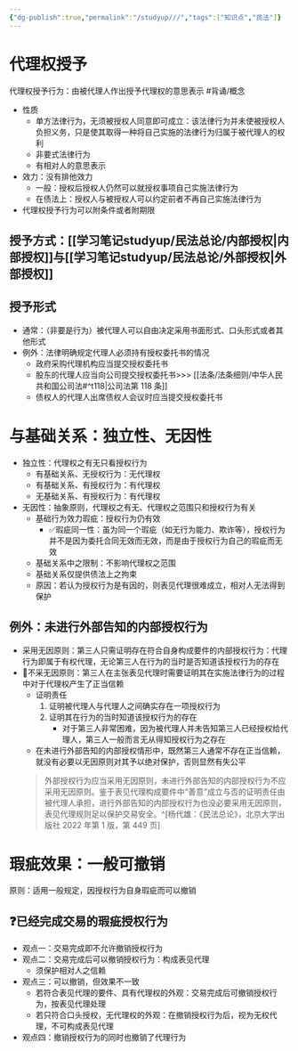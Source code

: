 ```yaml
---
{"dg-publish":true,"permalink":"/studyup///","tags":["知识点","民法"]}
---
```


# 代理权授予
代理权授予行为：由被代理人作出授予代理权的意思表示 #背诵/概念 
- 性质
	- 单方法律行为，无须被授权人同意即可成立：该法律行为并未使被授权人负担义务，只是使其取得一种将自己实施的法律行为归属于被代理人的权利
	- 非要式法律行为
	- 有相对人的意思表示
- 效力：没有排他效力
	- 一般：授权后授权人仍然可以就授权事项自己实施法律行为
	- 在债法上：授权人与被授权人可以约定前者不再自己实施法律行为
- 代理权授予行为可以附条件或者附期限
## 授予方式：[[学习笔记studyup/民法总论/内部授权\|内部授权]]与[[学习笔记studyup/民法总论/外部授权\|外部授权]]
## 授予形式
- 通常：（非要是行为）被代理人可以自由决定采用书面形式、口头形式或者其他形式
- 例外：法律明确规定代理人必须持有授权委托书的情况
	- 政府采购代理机构应当提交授权委托书
	- 股东的代理人应当向公司提交授权委托书>>> [[法条/法条细则/中华人民共和国公司法#^t118\|公司法第 118 条]]
	- 债权人的代理人出席债权人会议时应当提交授权委托书
# 与基础关系：独立性、无因性
- 独立性：代理权之有无只看授权行为
	- 有基础关系、无授权行为：无代理权
	- 有基础关系、有授权行为：有代理权
	- 无基础关系、有授权行为：有代理权
- 无因性：抽象原则，代理权之有无、代理权之范围只和授权行为有关
	- 基础行为效力瑕疵：授权行为仍有效
		- ✅瑕疵同一性：虽为同一个瑕疵（如无行为能力、欺诈等），授权行为并不是因为委托合同无效而无效，而是由于授权行为自己的瑕疵而无效
	- 基础关系中之限制：不影响代理权之范围
	- 基础关系仅提供债法上之拘束
	- 原因：若认为授权行为是有因的，则表见代理很难成立，相对人无法得到保护
## 例外：未进行外部告知的内部授权行为
- 采用无因原则：第三人只需证明存在符合自身构成要件的内部授权行为：代理行为即属于有权代理，无论第三人在行为的当时是否知道该授权行为的存在
- 🐨不采无因原则：第三人在主张表见代理时需要证明其在实施法律行为的过程中对于代理权产生了正当信赖
	- 证明责任
		1. 证明被代理人与代理人之间确实存在一项授权行为
		2. 证明其在行为的当时知道该授权行为的存在
			- 对于第三人非常困难，因为被代理人并未告知第三人已经授权给代理人，第三人一般而言无从得知授权行为之存在
	- 在未进行外部告知的内部授权情形中，既然第三人通常不存在正当信赖，就没有必要以无因原则对其予以绝对保护，否则显然有失公平
	>外部授权行为应当采用无因原则，未进行外部告知的内部授权行为不应采用无因原则。鉴于表见代理构成要件中“善意”成立与否的证明责任由被代理人承担，进行外部告知的内部授权行为也没必要采用无因原则，表见代理规则足以保护交易安全。^[杨代雄：《民法总论》，北京大学出版社 2022 年第 1 版，第 449 页]
# 瑕疵效果：一般可撤销
原则：适用一般规定，因授权行为自身瑕疵而可以撤销
## ❓已经完成交易的瑕疵授权行为
- 观点一：交易完成即不允许撤销授权行为
- 观点二：交易完成后可以撤销授权行为：构成表见代理
	- 须保护相对人之信赖
- 观点三：可以撤销，但效果不一致
	- 若符合表见代理的要件、具有代理权的外观：交易完成后可撤销授权行为，按表见代理处理
	- 若只符合口头授权，无代理权的外观：在撤销授权行为后，视为无权代理，不可构成表见代理
- 观点四：撤销授权行为的同时也撤销了代理行为